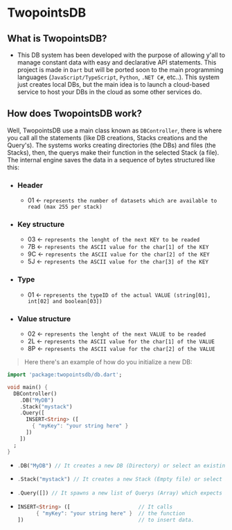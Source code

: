 # TwopointsDB 

## What is TwopointsDB?
- This DB system has been developed with the purpose of allowing y'all to manage constant data with easy and declarative API statements. This project is made in `Dart` but will be ported soon to the main programming languages (`JavaScript/TypeScript`, `Python`, `.NET C#`, etc..). This system just creates local DBs, but the main idea is to launch a cloud-based service to host your DBs in the cloud as some other services do.

## How does TwopointsDB work?

Well, TwopointsDB use a main class known as `DBController`, there is where you call all the statements (like DB creations, Stacks creations and the Query's). The systems works creating directories (the DBs) and files (the Stacks), then, the querys make their function in the selected Stack (a file). The internal engine saves the data in a sequence of bytes structured like this:
- ### Header
  - 01 <- `represents the number of datasets which are available to read (max 255 per stack)`
- ### Key structure
  - 03 <- `represents the lenght of the next KEY to be readed`
  - 7B <- `represents the ASCII value for the char[1] of the KEY`
  - 9C <- `represents the ASCII value for the char[2] of the KEY`
  - 5J <- `represents the ASCII value for the char[3] of the KEY`
- ### Type
  - 01 <- `represents the typeID of the actual VALUE (string[01], int[02] and boolean[03])`
- ### Value structure
  - 02 <- `represents the lenght of the next VALUE to be readed`
  - 2L <- `represents the ASCII value for the char[1] of the VALUE`
  - 8P <- `represents the ASCII value for the char[2] of the VALUE`


> Here there's an example of how do you initialize a new DB:

```dart
import 'package:twopointsdb/db.dart';

void main() {
  DBController()
    .DB("MyDB")
    .Stack("mystack")
    .Query([
      INSERT<String> ([
        { "myKey": "your string here" }
      ])
    ])
  ;
}
```

- ```dart
  .DB("MyDB") // It creates a new DB (Directory) or select an existing one.
  ```
- ```dart
  .Stack("mystack") // It creates a new Stack (Empty file) or select an existing one.
  ```
- ```dart
  .Query([]) // It spawns a new list of Querys (Array) which expects an array of "DBAction" classes.
  ```
- ```dart
  INSERT<String> ([                      // It calls
        { "myKey": "your string here" }  // the function
  ])                                     // to insert data.
  ```
